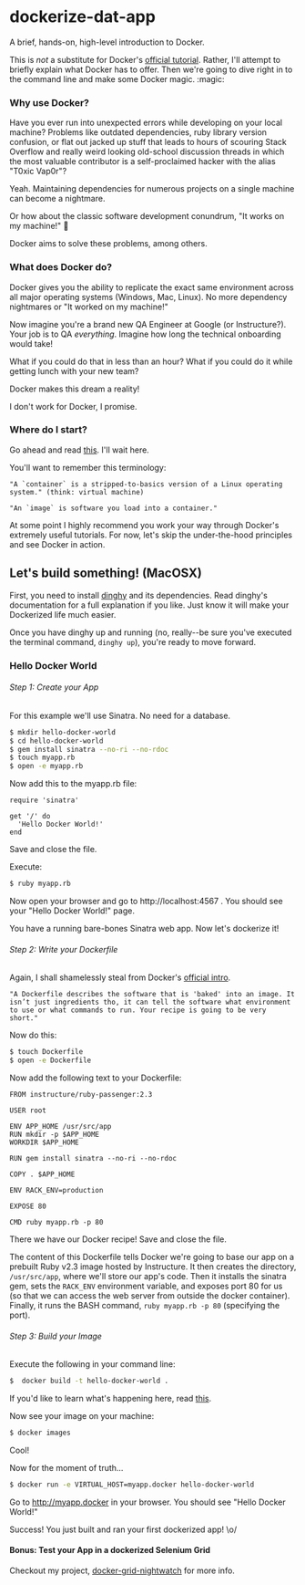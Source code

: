# dockerize-dat-app
A brief, hands-on, high-level introduction to Docker.

This is *not* a substitute for Docker's [official tutorial](https://training.docker.com/self-paced-training). Rather, I'll attempt to briefly explain what Docker has to offer. Then we're going to dive right in to the command line and make some Docker magic. :magic:

### Why use Docker?

Have you ever run into unexpected errors while developing on your local machine? Problems like outdated dependencies, ruby library version confusion, or flat out jacked up stuff that leads to hours of scouring Stack Overflow and really weird looking old-school discussion threads in which the most valuable contributor is a self-proclaimed hacker with the alias "T0xic Vap0r"?

Yeah. Maintaining dependencies for numerous projects on a single machine can become a nightmare.

Or how about the classic software development conundrum, "It works on my machine!" :facepalm:

Docker aims to solve these problems, among others.

### What does Docker do?

Docker gives you the ability to replicate the exact same environment across all major operating systems (Windows, Mac, Linux). No more dependency nightmares or "It worked on my machine!" 

Now imagine you're a brand new QA Engineer at Google (or Instructure?). Your job is to QA _*everything*_. Imagine how long the technical onboarding would take!

What if you could do that in less than an hour? What if you could do it while getting lunch with your new team?

Docker makes this dream a reality!

I don't work for Docker, I promise.

### Where do I start?

Go ahead and read [this](https://docs.docker.com/mac/step_two/). I'll wait here.

You'll want to remember this terminology:
```
"A `container` is a stripped-to-basics version of a Linux operating system." (think: virtual machine)

"An `image` is software you load into a container."
```

At some point I highly recommend you work your way through Docker's extremely useful tutorials. For now, let's skip the under-the-hood principles and see Docker in action.

## Let's build something! (MacOSX)

First, you need to install [dinghy](https://github.com/codekitchen/dinghy) and its dependencies. Read dinghy's documentation for a full explanation if you like. Just know it will make your Dockerized life much easier.

Once you have dinghy up and running (no, really--be sure you've executed the terminal command, `dinghy up`), you're ready to move forward.

### Hello Docker World

###### Step 1: Create your App

For this example we'll use Sinatra. No need for a database.

```sh 
$ mkdir hello-docker-world
$ cd hello-docker-world
$ gem install sinatra --no-ri --no-rdoc
$ touch myapp.rb
$ open -e myapp.rb
```

Now add this to the myapp.rb file:
```
require 'sinatra'

get '/' do
  'Hello Docker World!'
end
```

Save and close the file.

Execute:
```sh 
$ ruby myapp.rb
```

Now open your browser and go to http://localhost:4567 . You should see your "Hello Docker World!" page.

You have a running bare-bones Sinatra web app. Now let's dockerize it!

###### Step 2: Write your Dockerfile

Again, I shall shamelessly steal from Docker's [official intro](https://docs.docker.com/mac/step_four/).
```
"A Dockerfile describes the software that is 'baked' into an image. It isn’t just ingredients tho, it can tell the software what environment to use or what commands to run. Your recipe is going to be very short."
```

Now do this:
```sh
$ touch Dockerfile
$ open -e Dockerfile
```

Now add the following text to your Dockerfile:
``` 
FROM instructure/ruby-passenger:2.3

USER root

ENV APP_HOME /usr/src/app
RUN mkdir -p $APP_HOME
WORKDIR $APP_HOME

RUN gem install sinatra --no-ri --no-rdoc

COPY . $APP_HOME

ENV RACK_ENV=production

EXPOSE 80

CMD ruby myapp.rb -p 80
```

There we have our Docker recipe! Save and close the file.

The content of this Dockerfile tells Docker we're going to base our app on a prebuilt Ruby v2.3 image hosted by Instructure. It then creates the directory, `/usr/src/app`, where we'll store our app's code. Then it installs the sinatra gem, sets the `RACK_ENV` environment variable, and exposes port 80 for us (so that we can access the web server from outside the docker container). Finally, it runs the BASH command, `ruby myapp.rb -p 80` (specifying the port).

###### Step 3: Build your Image

Execute the following in your command line:
```sh
$  docker build -t hello-docker-world .
```

If you'd like to learn what's happening here, read [this](https://docs.docker.com/mac/step_four/).

Now see your image on your machine:
```sh 
$ docker images
```

Cool!

Now for the moment of truth...
```sh 
$ docker run -e VIRTUAL_HOST=myapp.docker hello-docker-world
```

Go to http://myapp.docker in your browser. You should see "Hello Docker World!"

Success! You just built and ran your first dockerized app!  \o/

#### Bonus: Test your App in a dockerized Selenium Grid

Checkout my project, [docker-grid-nightwatch](https://github.com/mycargus/docker-grid-nightwatch) for more info.

